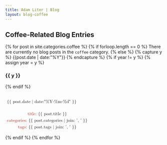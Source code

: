 ```yaml
---
title: Adam Liter | Blog
layout: blog-coffee
---
```

## Coffee-Related Blog Entries


{% for post in site.categories.coffee %} {% if forloop.length == 0 %}
There are currently no blog posts in the <code>coffee</code> category.
{% else %} {% capture y %} {{post.date | date:"%Y"}} {% endcapture %} {% if year != y %} {% assign year = y %}
### {{ y }}
{% endif %}

<div class="blog-post-wrapper">
	<div class="blog-post-date">
	<!-- Make use of the <mphantom> to ensure that these two divs are the same height -->
		<math>
			<mtable columnalign="left">
				<mtr>
					<mtd>
						<mphantom><mtext>title:</mtext></mphantom>
					</mtd>
				</mtr>
				<mtr>
					<mtd>
						<mtext mathvariant="bold"> {{ post.date | date:"%Y-%m-%d" }} </mtext><mspace width="0.5em"></mspace>
					</mtd>
				</mtr>
				<mtr>
					<mtd>
						<mphantom><mtext>tags:</mtext></mphantom>
					</mtd>
				</mtr>
			</mtable>
		</math>
	</div>
	<div class="blog-post-meta">
		<math>
			<mfenced open="{" close="">
				<mtable columnalign="left">
					<mtr>
						<mtd>
							<mtext mathcolor="#B22613">title:&nbsp;</mtext><mtext href="{{ post.url }}">{{ post.title }}</mtext>
						</mtd>
					</mtr>
					<mtr>
						<mtd>
							<mtext mathcolor="#B22613">categories:&nbsp;</mtext><mtext>{{ post.categories | join: ', ' }}</mtext>
						</mtd>
					</mtr>
					<mtr>
						<mtd>
							<mtext mathcolor="#B22613">tags:&nbsp;</mtext><mtext>{{ post.tags | join: ', ' }}</mtext>
						</mtd>
					</mtr>
				</mtable>
			</mfenced>
		</math>
	</div>
</div>

{% endif %}
{% endfor %}